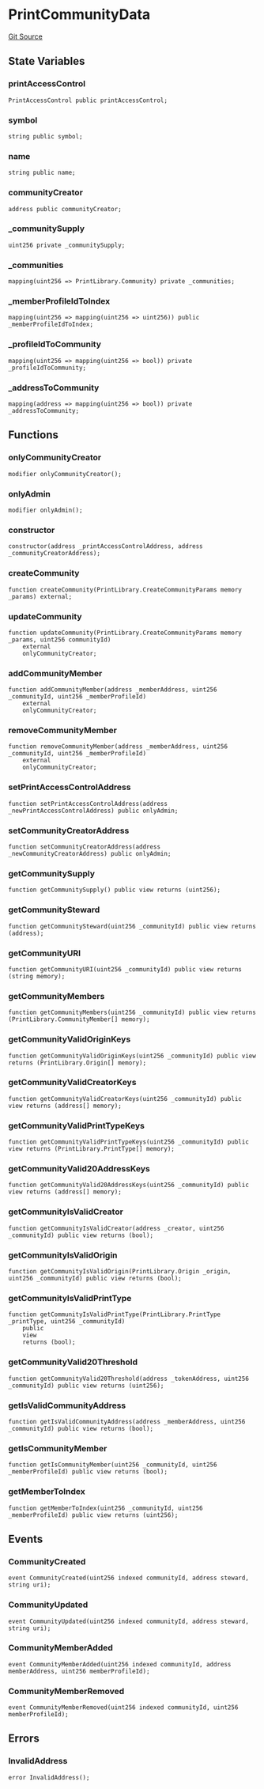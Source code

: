 # PrintCommunityData
[Git Source](https://github.com/digiv3rse/core-contracts/blob/5454b58664fab805b6888a68ff40915d251f32f3/contracts/modules/creator/PrintCommunityData.sol)


## State Variables
### printAccessControl

```solidity
PrintAccessControl public printAccessControl;
```


### symbol

```solidity
string public symbol;
```


### name

```solidity
string public name;
```


### communityCreator

```solidity
address public communityCreator;
```


### _communitySupply

```solidity
uint256 private _communitySupply;
```


### _communities

```solidity
mapping(uint256 => PrintLibrary.Community) private _communities;
```


### _memberProfileIdToIndex

```solidity
mapping(uint256 => mapping(uint256 => uint256)) public _memberProfileIdToIndex;
```


### _profileIdToCommunity

```solidity
mapping(uint256 => mapping(uint256 => bool)) private _profileIdToCommunity;
```


### _addressToCommunity

```solidity
mapping(address => mapping(uint256 => bool)) private _addressToCommunity;
```


## Functions
### onlyCommunityCreator


```solidity
modifier onlyCommunityCreator();
```

### onlyAdmin


```solidity
modifier onlyAdmin();
```

### constructor


```solidity
constructor(address _printAccessControlAddress, address _communityCreatorAddress);
```

### createCommunity


```solidity
function createCommunity(PrintLibrary.CreateCommunityParams memory _params) external;
```

### updateCommunity


```solidity
function updateCommunity(PrintLibrary.CreateCommunityParams memory _params, uint256 communityId)
    external
    onlyCommunityCreator;
```

### addCommunityMember


```solidity
function addCommunityMember(address _memberAddress, uint256 _communityId, uint256 _memberProfileId)
    external
    onlyCommunityCreator;
```

### removeCommunityMember


```solidity
function removeCommunityMember(address _memberAddress, uint256 _communityId, uint256 _memberProfileId)
    external
    onlyCommunityCreator;
```

### setPrintAccessControlAddress


```solidity
function setPrintAccessControlAddress(address _newPrintAccessControlAddress) public onlyAdmin;
```

### setCommunityCreatorAddress


```solidity
function setCommunityCreatorAddress(address _newCommunityCreatorAddress) public onlyAdmin;
```

### getCommunitySupply


```solidity
function getCommunitySupply() public view returns (uint256);
```

### getCommunitySteward


```solidity
function getCommunitySteward(uint256 _communityId) public view returns (address);
```

### getCommunityURI


```solidity
function getCommunityURI(uint256 _communityId) public view returns (string memory);
```

### getCommunityMembers


```solidity
function getCommunityMembers(uint256 _communityId) public view returns (PrintLibrary.CommunityMember[] memory);
```

### getCommunityValidOriginKeys


```solidity
function getCommunityValidOriginKeys(uint256 _communityId) public view returns (PrintLibrary.Origin[] memory);
```

### getCommunityValidCreatorKeys


```solidity
function getCommunityValidCreatorKeys(uint256 _communityId) public view returns (address[] memory);
```

### getCommunityValidPrintTypeKeys


```solidity
function getCommunityValidPrintTypeKeys(uint256 _communityId) public view returns (PrintLibrary.PrintType[] memory);
```

### getCommunityValid20AddressKeys


```solidity
function getCommunityValid20AddressKeys(uint256 _communityId) public view returns (address[] memory);
```

### getCommunityIsValidCreator


```solidity
function getCommunityIsValidCreator(address _creator, uint256 _communityId) public view returns (bool);
```

### getCommunityIsValidOrigin


```solidity
function getCommunityIsValidOrigin(PrintLibrary.Origin _origin, uint256 _communityId) public view returns (bool);
```

### getCommunityIsValidPrintType


```solidity
function getCommunityIsValidPrintType(PrintLibrary.PrintType _printType, uint256 _communityId)
    public
    view
    returns (bool);
```

### getCommunityValid20Threshold


```solidity
function getCommunityValid20Threshold(address _tokenAddress, uint256 _communityId) public view returns (uint256);
```

### getIsValidCommunityAddress


```solidity
function getIsValidCommunityAddress(address _memberAddress, uint256 _communityId) public view returns (bool);
```

### getIsCommunityMember


```solidity
function getIsCommunityMember(uint256 _communityId, uint256 _memberProfileId) public view returns (bool);
```

### getMemberToIndex


```solidity
function getMemberToIndex(uint256 _communityId, uint256 _memberProfileId) public view returns (uint256);
```

## Events
### CommunityCreated

```solidity
event CommunityCreated(uint256 indexed communityId, address steward, string uri);
```

### CommunityUpdated

```solidity
event CommunityUpdated(uint256 indexed communityId, address steward, string uri);
```

### CommunityMemberAdded

```solidity
event CommunityMemberAdded(uint256 indexed communityId, address memberAddress, uint256 memberProfileId);
```

### CommunityMemberRemoved

```solidity
event CommunityMemberRemoved(uint256 indexed communityId, uint256 memberProfileId);
```

## Errors
### InvalidAddress

```solidity
error InvalidAddress();
```

